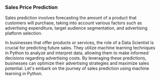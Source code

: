 <h3> Sales Price Prediction</h3>
<p>Sales prediction involves forecasting the amount of a product that
customers will purchase, taking into account various factors such as
advertising expenditure, target audience segmentation, and
advertising platform selection.</p>
<p>In businesses that offer products or services, the role of a Data
Scientist is crucial for predicting future sales. They utilize machine
learning techniques in Python to analyze and interpret data, allowing
them to make informed decisions regarding advertising costs. By
leveraging these predictions, businesses can optimize their
advertising strategies and maximize sales potential. Let's embark on
the journey of sales prediction using machine learning in Python.</p>
